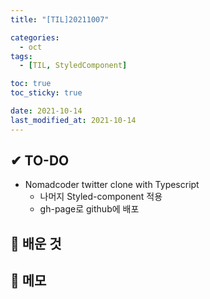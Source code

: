 ```yaml
---
title: "[TIL]20211007"

categories:
  - oct
tags:
  - [TIL, StyledComponent]

toc: true
toc_sticky: true

date: 2021-10-14
last_modified_at: 2021-10-14
---
```


## ✔ TO-DO

- Nomadcoder twitter clone with Typescript
  - 나머지 Styled-component 적용
  - gh-page로 github에 배포

## 💾 배운 것

## 📝 메모
